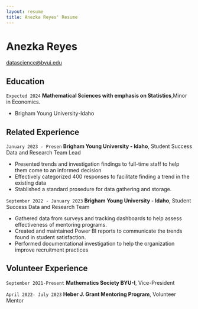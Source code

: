 ```yaml
---
layout: resume
title: Anezka Reyes' Resume
---
```

# Anezka Reyes

<div id="webaddress">
<a href="rey20034@byui.edu">datascience@byui.edu</a>
</div>

<!-- https://www.monique.tech/the-art-of-markdown -->


## Education

`Expected 2024`
__Mathematical Sciences with emphasis on Statistics__,Minor in Economics.

- Brigham Young University-Idaho

## Related Experience

`January 2023 - Presen`
__Brigham Young University - Idaho__, Student Success Data and Research Team Lead

- Presented trends and investigation findings to full-time staff to help them come to an informed decision
- Effectively categorized 400 responses to facilitate finding a trend in the existing data
- Stablished a standard prosedure for data gathering and storage.

`September 2022 - January 2023`
__Brigham Young University - Idaho__, Student Success Data and Research Team

- Gathered data from surveys and tracking dashboards to help assess effectiveness of mentoring programs.
- Created and maintained Power BI reports to communicate the trends found in student satisfaction.
- Performed documentational investigation to help the organization improve recruitment practices

## Volunteer Experience

`September 2021-Present`
__Mathematics Society BYU-I__, Vice-President


`April 2022- July 2023`
__Heber J. Grant Mentoring Program__, Volunteer Mentor



<!-- ### Footer

Last updated: July 2023 -->


